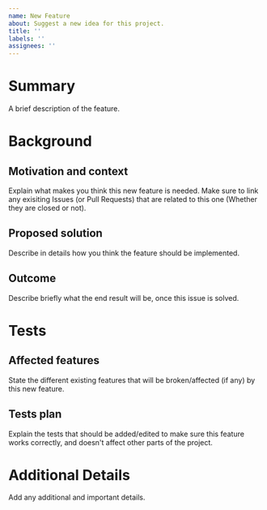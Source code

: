 ```yaml
---
name: New Feature
about: Suggest a new idea for this project.
title: ''
labels: ''
assignees: ''
---
```


<!--
Have you read GDG Algiers' [Code of Conduct?](https://github.com/GDGAlgiers/.github/CODE_OF_CONDUCT.md) By filing an Issue, you are expected to comply with it, including treating everyone with respect.
--> 

# Summary
A brief description of the feature. 

# Background

## Motivation and context
Explain what makes you think this new feature is needed. Make sure to link any exisiting Issues (or Pull Requests) that are related to this one (Whether they are closed or not).

## Proposed solution
Describe in details how you think the feature should be implemented.

## Outcome 
Describe briefly what the end result will be, once this issue is solved. 

# Tests
## Affected features
State the different existing features that will be broken/affected (if any) by this new feature.

## Tests plan
Explain the tests that should be added/edited to make sure this feature works correctly, and doesn't affect other parts of the project. 

# Additional Details
Add any additional and important details.
